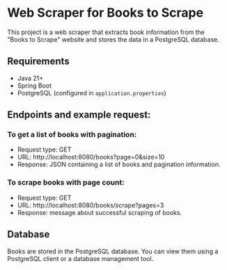 # Web Scraper for Books to Scrape

This project is a web scraper that extracts book information from the "Books to Scrape" website and stores the data in a PostgreSQL database.

## Requirements

- Java 21+
- Spring Boot
- PostgreSQL (configured in `application.properties`)

## Endpoints and example request:

### To get a list of books with pagination:
- Request type: GET
- URL: http://localhost:8080/books?page=0&size=10
- Response: JSON containing a list of books and pagination information.

### To scrape books with page count:
- Request type: GET
- URL: http://localhost:8080/books/scrape?pages=3
- Response: message about successful scraping of books.

## Database
Books are stored in the PostgreSQL database. You can view them using a PostgreSQL client or a database management tool.
